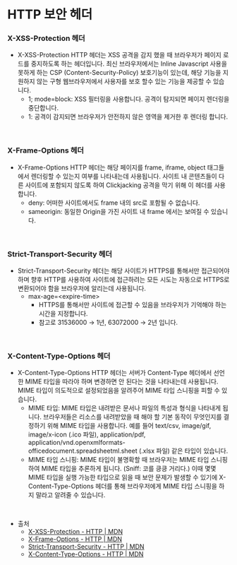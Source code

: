 # HTTP 보안 헤더

### X-XSS-Protection 헤더

- X-XSS-Protection HTTP 헤더는 XSS 공격을 감지 했을 때 브라우저가 페이지 로드를 중지하도록 하는 헤더입니다. 최신 브라우저에서는 Inline Javascript 사용을 못하게 하는 CSP (Content-Security-Policy) 보호기능이 있는데, 해당 기능을 지원하지 않는 구형 웹브라우저에서 사용자를 보호 할수 있는 기능을 제공할 수 있습니다.
  - 1; mode=block: XSS 필터링을 사용합니다. 공격이 탐지되면 페이지 렌더링을 중단합니다.
  - 1: 공격이 감지되면 브라우저가 안전하지 않은 영역을 제거한 후 렌더링 합니다.

<br />

### X-Frame-Options 헤더

- X-Frame-Options HTTP 헤더는 해당 페이지를 frame, iframe, object 태그들에서 렌더링할 수 있는지 여부를 나타내는데 사용됩니다. 사이트 내 콘텐츠들이 다른 사이트에 포함되지 않도록 하여 Clickjacking 공격을 막기 위해 이 헤더를 사용합니다.
  - deny: 어떠한 사이트에서도 frame 내의 src로 포함될 수 없습니다.
  - sameorigin: 동일한 Origin을 가진 사이트 내 frame 에서는 보여질 수 있습니다.

<br />

### Strict-Transport-Security 헤더

- Strict-Transport-Security 헤더는 해당 사이트가 HTTPS를 통해서만 접근되어야 하며 향후 HTTP를 사용하여 사이트에 접근하려는 모든 시도는 자동으로 HTTPS로 변환되어야 함을 브라우저에 알리는데 사용됩니다.
  - max-age=\<expire-time\>
    - HTTPS를 통해서만 사이트에 접근할 수 있음을 브라우저가 기억해야 하는 시간을 지정합니다.
    - 참고로 31536000 → 1년, 63072000 → 2년 입니다.

<br />

### X-Content-Type-Options 헤더

- X-Content-Type-Options HTTP 헤더는 서버가 Content-Type 헤더에서 선언한 MIME 타입을 따라야 하며 변경하면 안 된다는 것을 나타내는데 사용됩니다. MIME 타입이 의도적으로 설정되었음을 알려주어 MIME 타입 스니핑을 피할 수 있습니다.
  - MIME 타입: MIME 타입은 내려받은 문서나 파일의 특성과 형식을 나타내게 됩니다. 브라우저들은 리소스를 내려받았을 때 해야 할 기본 동작이 무엇인지를 결정하기 위해 MIME 타입을 사용합니다. 예를 들어 text/csv, image/gif, image/x-icon (.ico 파일), application/pdf, application/vnd.openxmlformats-officedocument.spreadsheetml.sheet (.xlsx 파일) 같은 타입이 있습니다.
  - MIME 타입 스니핑: MIME 타입이 불명확할 때 브라우저는 MIME 타입 스니핑하여 MIME 타입을 추론하게 됩니다. (Sniff: 코를 킁킁 거리다.) 이때 몇몇 MIME 타입을 실행 가능한 타입으로 읽을 때 보안 문제가 발생할 수 있기에 X-Content-Type-Options 헤더를 통해 브라우저에게 MIME 타입 스니핑을 하지 말라고 알려줄 수 있습니다.

<br />

- 출처
  - [X-XSS-Protection - HTTP | MDN](https://developer.mozilla.org/en-US/docs/Web/HTTP/Headers/X-XSS-Protection)
  - [X-Frame-Options - HTTP | MDN](https://developer.mozilla.org/en-US/docs/Web/HTTP/Headers/X-Frame-Options)
  - [Strict-Transport-Security - HTTP | MDN](https://developer.mozilla.org/en-US/docs/Web/HTTP/Headers/Strict-Transport-Security)
  - [X-Content-Type-Options - HTTP | MDN](https://developer.mozilla.org/en-US/docs/Web/HTTP/Headers/X-Content-Type-Options)
